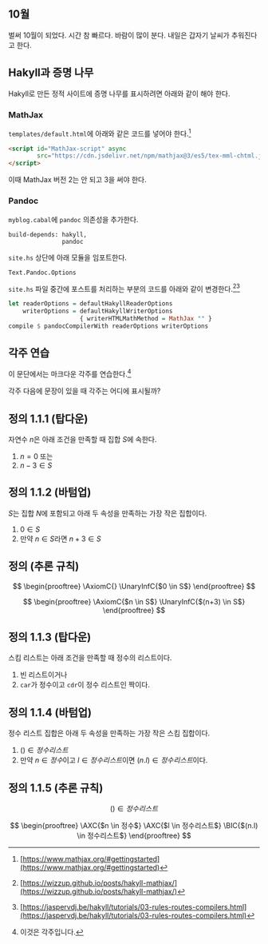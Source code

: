 ## 10월
벌써 10월이 되었다. 시간 참 빠르다. 바람이 많이 분다. 내일은 갑자기 날씨가 추워진다고 한다.

## Hakyll과 증명 나무
Hakyll로 만든 정적 사이트에 증명 나무를 표시하려면 아래와 같이 해야 한다.

### MathJax

`templates/default.html`에 아래와 같은 코드를 넣어야 한다.[^3]

```html
<script id="MathJax-script" async
        src="https://cdn.jsdelivr.net/npm/mathjax@3/es5/tex-mml-chtml.js">
</script>
```

이때 MathJax 버전 2는 안 되고 3을 써야 한다.

### Pandoc

`myblog.cabal`에 `pandoc` 의존성을 추가한다.

```
build-depends: hakyll,
               pandoc
```

`site.hs` 상단에 아래 모듈을 임포트한다.

```
Text.Pandoc.Options
```

`site.hs` 파일 중간에 포스트를 처리하는 부분의 코드를 아래와 같이 변경한다.[^2][^4]

```haskell
let readerOptions = defaultHakyllReaderOptions
    writerOptions = defaultHakyllWriterOptions
                    { writerHTMLMathMethod = MathJax "" }
compile $ pandocCompilerWith readerOptions writerOptions
```

## 각주 연습
이 문단에서는 마크다운 각주를 연습한다.[^1]

[^1]: 이것은 각주입니다.
[^2]: [https://wizzup.github.io/posts/hakyll-mathjax/](https://wizzup.github.io/posts/hakyll-mathjax/)
[^3]: [https://www.mathjax.org/#gettingstarted](https://www.mathjax.org/#gettingstarted)
[^4]: [https://jaspervdj.be/hakyll/tutorials/03-rules-routes-compilers.html](https://jaspervdj.be/hakyll/tutorials/03-rules-routes-compilers.html)

각주 다음에 문장이 있을 때 각주는 어디에 표시될까?

## 정의 1.1.1 (탑다운)

자연수 $n$은 아래 조건을 만족할 때 집합 $S$에 속한다.

1. $n = 0$ 또는  
1. $n - 3 \in S$

## 정의 1.1.2 (바텀업)

$S$는 집합 $N$에 포함되고 아래 두 속성을 만족하는 가장 작은 집합이다.

1. $0 \in S$  
1. 만약 $n \in S$라면 $n + 3 \in S$

## 정의 (추론 규칙)

$$
\begin{prooftree}
\AxiomC{}
\UnaryInfC{$0 \in S$}
\end{prooftree}
$$

$$
\begin{prooftree}
\AxiomC{$n \in S$}
\UnaryInfC{$(n+3) \in S$}
\end{prooftree}
$$

## 정의 1.1.3 (탑다운)

스킴 리스트는 아래 조건을 만족할 때 정수의 리스트이다.

1. 빈 리스트이거나  
1. `car`가 정수이고 `cdr`이 정수 리스트인 짝이다.

## 정의 1.1.4 (바텀업)

정수 리스트 집합은 아래 두 속성을 만족하는 가장 작은 스킴 집합이다.

1. $() \in 정수리스트$  
1. 만약 $n \in 정수$이고 $l \in 정수리스트$이면 $(n . l) \in 정수리스트$이다.

## 정의 1.1.5 (추론 규칙)

$$
() \in 정수리스트
$$

$$
\begin{prooftree}
\AXC{$n \in 정수$}
\AXC{$l \in 정수리스트$}
\BIC{$(n.l) \in 정수리스트$}
\end{prooftree}
$$
